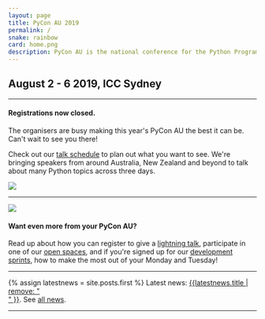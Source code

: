 ```yaml
---
layout: page
title: PyCon AU 2019
permalink: /
snake: rainbow
card: home.png
description: PyCon AU is the national conference for the Python Programming Community running August 2 - 6 2019 at the ICC, Sydney.
---
```



<h2 align="left" class="header-green dateh2">August 2 - 6 2019, ICC Sydney</h2>
<hr>
<div class="row">
  <div class="col-8"><h4>Registrations now closed.</h4>
  <p>The organisers are busy making this year's PyCon AU the best it can be. Can't wait to see you there!</p>
  <p>Check out our <a href="/schedule/">talk schedule</a> to plan out what you want to see. We're bringing speakers from around Australia, New Zealand and beyond to talk about many Python topics across three days.</p> 
  </div>
  <div class="col-4"><img class="img-fluid"  src="{{site.url}}/static/img/cocklebayroom.jpg"></div>
</div>
<hr>
<div class="row">
  <div class="col-4"><img class="img-fluid"  src="{{site.url}}/static/img/podium.jpg"></div>
  <div class="col-8"><h4>Want even more from your PyCon AU?</h4>
  <p>Read up about how you can register to give a <a href="/lightning-talks">lightning talk</a>, participate in one of our <a href="/open-spaces">open spaces</a>, and if you're signed up for our <a href="/sprints">development sprints</a>, how to make the most out of your Monday and Tuesday!</p>
</div>
</div>
<hr>

{% assign latestnews = site.posts.first %}
Latest news: <a href="{{latestnews.url}}">{{latestnews.title | remove: "<br>" }}</a>. See <a href="/news">all news</a>.

<hr>
